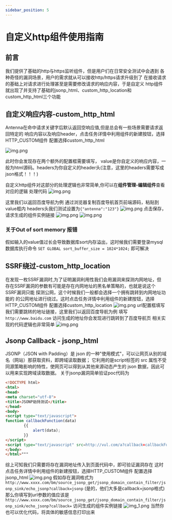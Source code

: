 ```yaml
---
sidebar_position: 5
---
```


# 自定义http组件使用指南

## 前言
我们提供了基础的http与https监听组件，但是用户们在日常安全测试中会遇到
各种奇怪的漏洞场景，用户的需求就从可以接收http/https请求升级到了
在接收请求的基础上对请求进行处理甚至是需要修改请求的响应内容，于是自定义
http组件就出现了并支持了基础的jsonp_html、custom_http_location和custom_http_html三个功能

## 自定义响应内容-custom_http_html
Antenna在命中请求关键字后默认返回空响应值,但是总会有一些场景需要请求返回特定的
响应内容以及响应header，点击任务详情中利用组件的新建按钮，选择HTTP_CUSTOM组件
配置选择custom_http_html

![img.png](../../static/img/img_custom_http_html.png)

此时你会发现存在两个额外的配置框需要填写，
value是你自定义的响应内容，一般为html源码。headers为你自定义的header头(注意，这里的headers需要写成json格式！！！)

自定义http组件对这部分的处理逻辑也非常简单,你可以在**组件管理-编辑组件**查看对应的逻辑
处理代码
![img.png](../../static/img/img_custom_http_html_code.png)

这里我们以返回百度导航为例 通过浏览器复制百度导航首页前端源码，粘贴到value框内
headers头我们测试设置为`{"antenna":"123"}`
![img.png](../../static/img/img_custom_http_html_baidu.png)
点击保存，请求生成的组件实例链接
![img.png](../../static/img/img_baidu.png)
![img.png](../../static/img/img_baidu_header.png)

### 关于Out of sort memory 报错
假如输入的value值过长会导致数据库sort内存溢出，这时候我们需要登录mysql数据库执行命令
`SET GLOBAL sort_buffer_size = 1024*1024;` 即可解决


## SSRF绕过-custom_http_location

在发现一枚SSRF漏洞时,为了证明漏洞利用性我们会用漏洞来探测内网地址，但
存在SSRF漏洞的参数有可能是存在内网地址的黑名单策略的，也就是说这个SSRF漏洞只能
探测公网，这个时候我们一般都会选择一个拥有跳转到内网地址功能的
的公网地址进行绕过。这时点击任务详情中利用组件的新建按钮，选择HTTP_CUSTOM组件
配置选择custom_http_location
![img.png](../../static/img/img_custom_http_location.png)
url配置框填写我们需要跳转的地址链接，这里我们以返回百度导航为例
填写`http://www.baidu.com`
访问生成的地址你会发现进行跳转到了百度导航页
相关实现的代码逻辑也非常简单
![img.png](../../static/img/img_location_url.png)

## Jsonp Callback - jsonp_html
JSONP（JSON with Padding）是 json 的一种"使用模式"，可以让网页从别的域名（网站）那获取资料，即跨域读取数据；
它利用的是script标签的 src 属性不受同源策略影响的特性，使网页可以得到从其他来源动态产生的 json 数据，因此可以用来实现跨域读取数据。
关于jsonp漏洞简单验证poc代码为
```html
<!DOCTYPE html>
<html>
<head>
<meta charset="utf-8">
<title>JSONP劫持测试</title>
</head>
<body>
<script type="text/javascript">
function callbackFunction(data)
        {{
            alert(data);
        }}
</script>
<script type="text/javascript" src=http://vul.com/a?callback=callbackFunction"></script>
</body>
</html>"""
```
综上可知我们只需要将存在漏洞地址传入到页面代码中，即可验证漏洞存在
这时点击任务详情中利用组件的新建按钮，选择HTTP_CUSTOM组件
配置选择jsonp_html
![img.png](../../static/img/img_jsonp_html.png)
假如存在漏洞格式为`http://www.xxxx.com/bm/source_jsonp_get/jsonp_domain_contain_filter/jsonp_sink/echo_jsonp?callback=jsonp` (是的，他们大多是callback=jsonp格式)
那么你填写到url参数的值应该是`http://www.xxxx.com/bm/source_jsonp_get/jsonp_domain_contain_filter/jsonp_sink/echo_jsonp?callback=`
访问生成的组件实例链接
![img_1.png](../../static/img/img_jsonp.png)
当然你也可以优化代码，将具体的敏感信息打印出来


